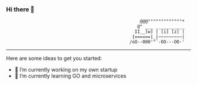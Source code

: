 ### Hi there 👋
 
                                                       @@@"""""""""""""*
                                                      @" ___ ___________
                                                     II__[w] | [i] [z] |
                                                    {======|_|~~~~~~~~~|
                                                   /oO--000'"`-OO---OO-'
************************************************************************

Here are some ideas to get you started:

- 🔭 I’m currently working on my own startup
- 🌱 I’m currently learning GO and microservices
